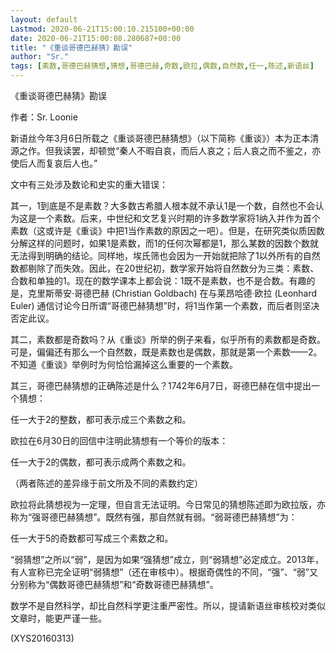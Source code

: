 ```yaml
---
layout: default
Lastmod: 2020-06-21T15:00:10.215100+00:00
date: 2020-06-21T15:00:08.280687+00:00
title: "《重谈哥德巴赫猜》勘误"
author: "Sr."
tags: [素数,哥德巴赫猜想,猜想,哥德巴赫,奇数,欧拉,偶数,自然数,任一,陈述,新语丝]
---
```


《重谈哥德巴赫猜》勘误

作者：Sr. Loonie

新语丝今年3月6日所载之《重谈哥德巴赫猜想》（以下简称《重谈》）本为正本清源之作。但我读罢，却顿觉“秦人不暇自哀，而后人哀之；后人哀之而不鉴之，亦使后人而复哀后人也。”

文中有三处涉及数论和史实的重大错误：

其一，1到底是不是素数？大多数古希腊人根本就不承认1是一个数，自然也不会认为这是一个素数。后来，中世纪和文艺复兴时期的许多数学家将1纳入并作为首个素数（这或许是《重谈》中把1当作素数的原因之一吧）。但是，在研究类似质因数分解这样的问题时，如果1是素数，而1的任何次幂都是1，那么某数的因数个数就无法得到明确的结论。同样地，埃氏筛也会因为一开始就把除了1以外所有的自然数都剔除了而失效。因此，在20世纪初，数学家开始将自然数分为三类：素数、合数和单独的1。现在的数学课本上都会说：1既不是素数，也不是合数。有趣的是，克里斯蒂安·哥德巴赫 (Christian Goldbach) 在与莱昂哈德·欧拉 (Leonhard Euler) 通信讨论今日所谓“哥德巴赫猜想”时，将1当作第一个素数，而后者则坚决否定此议。

其二，素数都是奇数吗？从《重谈》所举的例子来看，似乎所有的素数都是奇数。可是，偏偏还有那么一个自然数，既是素数也是偶数，那就是第一个素数——2。不知道《重谈》举例时为何恰恰漏掉这么重要的一个素数。

其三，哥德巴赫猜想的正确陈述是什么？1742年6月7日，哥德巴赫在信中提出一个猜想：

任一大于2的整数，都可表示成三个素数之和。

欧拉在6月30日的回信中注明此猜想有一个等价的版本：

任一大于2的偶数，都可表示成两个素数之和。

（两者陈述的差异缘于前文所及不同的素数约定）

欧拉将此猜想视为一定理，但自言无法证明。今日常见的猜想陈述即为欧拉版，亦称为“强哥德巴赫猜想”。既然有强，那自然就有弱。“弱哥德巴赫猜想”为：

任一大于5的奇数都可写成三个素数之和。

“弱猜想”之所以“弱”，是因为如果“强猜想”成立，则“弱猜想”必定成立。2013年，有人宣称已完全证明“弱猜想”（还在审核中）。根据奇偶性的不同，“强”、“弱”又分别称为“偶数哥德巴赫猜想”和“奇数哥德巴赫猜想”。

数学不是自然科学，却比自然科学更注重严密性。所以，提请新语丝审核校对类似文章时，能更严谨一些。

(XYS20160313)

